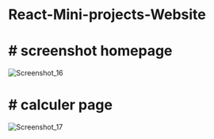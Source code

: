 # React-Mini-projects-Website
# # screenshot homepage
![Screenshot_16](https://user-images.githubusercontent.com/103681582/218828229-7408e4be-ff23-4e31-816f-44dc6ebeb952.png)
# # calculer page
![Screenshot_17](https://user-images.githubusercontent.com/103681582/218828313-99c68ef6-fc25-4384-b4d6-99f5823e677c.png)
